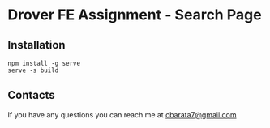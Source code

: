 # **Drover FE Assignment - Search Page**

## Installation 
```
npm install -g serve
serve -s build
```

## Contacts 
If you have any questions you can reach me at cbarata7@gmail.com
